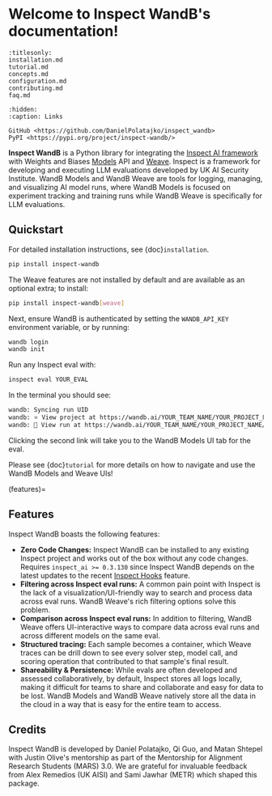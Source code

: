 # Welcome to Inspect WandB's documentation!

```{toctree}
:titlesonly:
installation.md
tutorial.md
concepts.md
configuration.md
contributing.md
faq.md
```

```{toctree}
:hidden:
:caption: Links

GitHub <https://github.com/DanielPolatajko/inspect_wandb>
PyPI <https://pypi.org/project/inspect-wandb/>
```

**Inspect WandB** is a Python library for integrating the [Inspect AI framework](https://inspect.aisi.org.uk/) with Weights and Biases [Models](https://wandb.ai/site/models/) API and [Weave](https://wandb.ai/site/weave/).
Inspect is a framework for developing and executing LLM evaluations developed by UK AI Security Institute.
WandB Models and WandB Weave are tools for logging, managing, and visualizing AI model runs, where WandB Models is focused on experiment tracking and training runs while WandB Weave is specifically for LLM evaluations.

## Quickstart

For detailed installation instructions, see {doc}`installation`.
```bash
pip install inspect-wandb
```

The Weave features are not installed by default and are available as an optional extra; to install:
```bash
pip install inspect-wandb[weave]
```

Next, ensure WandB is authenticated by setting the `WANDB_API_KEY` environment variable, or by running:
```bash
wandb login
wandb init
```

Run any Inspect eval with:
```bash
inspect eval YOUR_EVAL     
```

In the terminal you should see:
```bash
wandb: Syncing run UID
wandb: ⭐️ View project at https://wandb.ai/YOUR_TEAM_NAME/YOUR_PROJECT_NAME
wandb: 🚀 View run at https://wandb.ai/YOUR_TEAM_NAME/YOUR_PROJECT_NAME/runs/UID
```

Clicking the second link will take you to the WandB Models UI tab for the eval.

Please see {doc}`tutorial` for more details on how to navigate and use the WandB Models and Weave UIs!

(features)=
## Features
Inspect WandB boasts the following features:
* **Zero Code Changes:** Inspect WandB can be installed to any existing Inspect project and works out of the box without any code changes. Requires `inspect_ai >= 0.3.130` since Inspect WandB depends on the latest updates to the recent [Inspect Hooks](https://inspect.aisi.org.uk/extensions.html#hooks) feature.
* **Filtering across Inspect eval runs:** A common pain point with Inspect is the lack of a visualization/UI-friendly way to search and process data across eval runs. WandB Weave's rich filtering options solve this problem.
* **Comparison across Inspect eval runs:** In addition to filtering, WandB Weave offers UI-interactive ways to compare data across eval runs and across different models on the same eval.
* **Structured tracing:** Each sample becomes a container, which Weave traces can be drill down to see every solver step, model call, and scoring operation that contributed to that sample's final result.
* **Shareability & Persistence:** While evals are often developed and assessed collaboratively, by default, Inspect stores all logs locally, making it difficult for teams to share and collaborate and easy for data to be lost. WandB Models and WandB Weave natively store all the data in the cloud in a way that is easy for the entire team to access.


## Credits
Inspect WandB is developed by Daniel Polatajko, Qi Guo, and Matan Shtepel with Justin Olive's mentorship as part of the Mentorship for Alignment Research Students (MARS) 3.0.
We are grateful for invaluable feedback from Alex Remedios (UK AISI) and Sami Jawhar (METR) which shaped this package. 